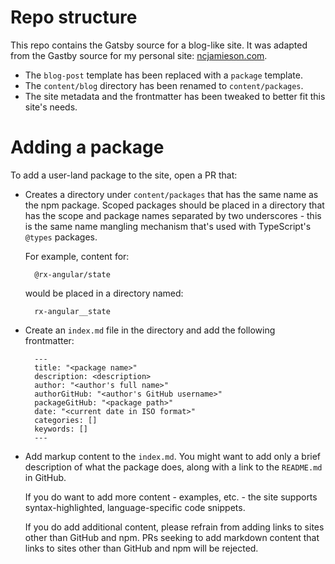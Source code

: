 # Repo structure

This repo contains the Gatsby source for a blog-like site. It was adapted from the Gastby source for my personal site: [ncjamieson.com](http://ncjamieson.com).

- The `blog-post` template has been replaced with a `package` template.
- The `content/blog` directory has been renamed to `content/packages`.
- The site metadata and the frontmatter has been tweaked to better fit this site's needs.

# Adding a package

To add a user-land package to the site, open a PR that:

- Creates a directory under `content/packages` that has the same name as the npm package. Scoped packages should be placed in a directory that has the scope and package names separated by two underscores - this is the same name mangling mechanism that's used with TypeScript's `@types` packages.

  For example, content for:

        @rx-angular/state

  would be placed in a directory named:

        rx-angular__state

- Create an `index.md` file in the directory and add the following frontmatter:

        ---
        title: "<package name>"
        description: <description>
        author: "<author's full name>"
        authorGitHub: "<author's GitHub username>"
        packageGitHub: "<package path>"
        date: "<current date in ISO format>"
        categories: []
        keywords: []
        ---

- Add markup content to the `index.md`. You might want to add only a brief description of what the package does, along with a link to the `README.md` in GitHub.

  If you do want to add more content - examples, etc. - the site supports syntax-highlighted, language-specific code snippets.

  If you do add additional content, please refrain from adding links to sites other than GitHub and npm. PRs seeking to add markdown content that links to sites other than GitHub and npm will be rejected.
